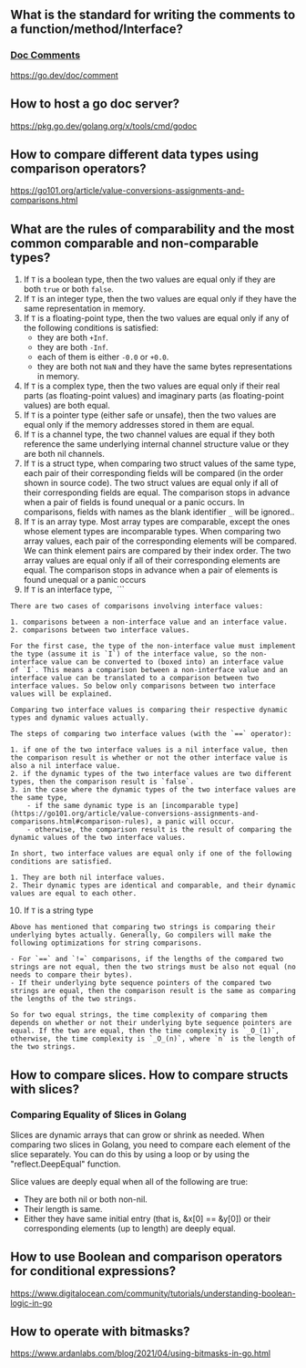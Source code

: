 ## What is the standard for writing the comments to a function/method/Interface?
###  [Doc Comments](https://www.digitalocean.com/community/tutorials/how-to-write-comments-in-go#doc-comments)
https://go.dev/doc/comment
## How to host a go doc server?
https://pkg.go.dev/golang.org/x/tools/cmd/godoc
## How to compare different data types using comparison operators?
https://go101.org/article/value-conversions-assignments-and-comparisons.html
## What are the rules of comparability and the most common comparable and non-comparable types?
1. If `T` is a boolean type, then the two values are equal only if they are both `true` or both `false`.
2. If `T` is an integer type, then the two values are equal only if they have the same representation in memory.
3. If `T` is a floating-point type, then the two values are equal only if any of the following conditions is satisfied:
    - they are both `+Inf`.
    - they are both `-Inf`.
    - each of them is either `-0.0` or `+0.0`.
    - they are both not `NaN` and they have the same bytes representations in memory.
4. If `T` is a complex type, then the two values are equal only if their real parts (as floating-point values) and imaginary parts (as floating-point values) are both equal.
5. If `T` is a pointer type (either safe or unsafe), then the two values are equal only if the memory addresses stored in them are equal.
6. If `T` is a channel type, the two channel values are equal if they both reference the same underlying internal channel structure value or they are both nil channels.
7. If `T` is a struct type, when comparing two struct values of the same type, each pair of their corresponding fields will be compared (in the order shown in source code). The two struct values are equal only if all of their corresponding fields are equal. The comparison stops in advance when a pair of fields is found unequal or a panic occurs. In comparisons, fields with names as the blank identifier `_` will be ignored..
8. If `T` is an array type. Most array types are comparable, except the ones whose element types are incomparable types. When comparing two array values, each pair of the corresponding elements will be compared. We can think element pairs are compared by their index order. The two array values are equal only if all of their corresponding elements are equal. The comparison stops in advance when a pair of elements is found unequal or a panic occurs
9. If `T` is an interface type,  ```
```
There are two cases of comparisons involving interface values:

1. comparisons between a non-interface value and an interface value.
2. comparisons between two interface values.

For the first case, the type of the non-interface value must implement the type (assume it is `I`) of the interface value, so the non-interface value can be converted to (boxed into) an interface value of `I`. This means a comparison between a non-interface value and an interface value can be translated to a comparison between two interface values. So below only comparisons between two interface values will be explained.

Comparing two interface values is comparing their respective dynamic types and dynamic values actually.

The steps of comparing two interface values (with the `==` operator):

1. if one of the two interface values is a nil interface value, then the comparison result is whether or not the other interface value is also a nil interface value.
2. if the dynamic types of the two interface values are two different types, then the comparison result is `false`.
3. in the case where the dynamic types of the two interface values are the same type,
    - if the same dynamic type is an [incomparable type](https://go101.org/article/value-conversions-assignments-and-comparisons.html#comparison-rules), a panic will occur.
    - otherwise, the comparison result is the result of comparing the dynamic values of the two interface values.

In short, two interface values are equal only if one of the following conditions are satisfied.

1. They are both nil interface values.
2. Their dynamic types are identical and comparable, and their dynamic values are equal to each other.
```
10. If `T` is a string type
```
Above has mentioned that comparing two strings is comparing their underlying bytes actually. Generally, Go compilers will make the following optimizations for string comparisons.

- For `==` and `!=` comparisons, if the lengths of the compared two strings are not equal, then the two strings must be also not equal (no needs to compare their bytes).
- If their underlying byte sequence pointers of the compared two strings are equal, then the comparison result is the same as comparing the lengths of the two strings.

So for two equal strings, the time complexity of comparing them depends on whether or not their underlying byte sequence pointers are equal. If the two are equal, then the time complexity is `_O_(1)`, otherwise, the time complexity is `_O_(n)`, where `n` is the length of the two strings.
```
## How to compare slices. How to compare structs with slices?
### Comparing Equality of Slices in Golang

Slices are dynamic arrays that can grow or shrink as needed. When comparing two slices in Golang, you need to compare each element of the slice separately. You can do this by using a loop or by using the "reflect.DeepEqual" function.

Slice values are deeply equal when all of the following are true:
- They are both nil or both non-nil.
- Their length is same.
- Either they have same initial entry (that is, &x[0] == &y[0]) or their corresponding elements (up to length) are deeply equal.
## How to use Boolean and comparison operators for conditional expressions?
https://www.digitalocean.com/community/tutorials/understanding-boolean-logic-in-go
## How to operate with bitmasks?
https://www.ardanlabs.com/blog/2021/04/using-bitmasks-in-go.html